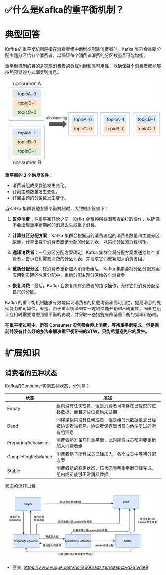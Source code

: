 # ✅什么是Kafka的重平衡机制？
<!--page header-->

<a name="InRFG"></a>
# 典型回答

Kafka 的重平衡机制是指在消费者组中新增或删除消费者时，Kafka 集群会重新分配主题分区给各个消费者，以保证每个消费者消费的分区数量尽可能均衡。

重平衡机制的目的是实现消费者的负载均衡和高可用性，以确保每个消费者都能够按照预期的方式消费到消息。

![image.png](./img/0omkLgJ2zhM1LDnE/1678605797572-80a61f6e-b9d6-4d55-9f43-d0f2bd28af12-843088.png)

**重平衡的 3 个触发条件：**

- 消费者组成员数量发生变化。
- 订阅主题数量发生变化。
- 订阅主题的分区数发生变化。

当Kafka 集群要触发重平衡机制时，大致的步骤如下：

1. **暂停消费**：在重平衡开始之前，Kafka 会暂停所有消费者的拉取操作，以确保不会出现重平衡期间的消息丢失或重复消费。

2. **计算分区分配方案**：Kafka 集群会根据当前消费者组的消费者数量和主题分区数量，计算出每个消费者应该分配的分区列表，以实现分区的负载均衡。

3. **通知消费者**：一旦分区分配方案确定，Kafka 集群会将分配方案发送给每个消费者，告诉它们需要消费的分区列表，并请求它们重新加入消费者组。

4. **重新分配分区**：在消费者重新加入消费者组后，Kafka 集群会将分区分配方案应用到实际的分区分配中，重新分配主题分区给各个消费者。

5. **恢复消费**：最后，Kafka 会恢复所有消费者的拉取操作，允许它们消费分配给自己的分区。

Kafka 的重平衡机制能够有效地实现消费者的负载均衡和高可用性，提高消息的处理能力和可靠性。但是，由于重平衡会带来一定的性能开销和不确定性，因此在设计应用时需要考虑到重平衡的影响，并采取一些措施来降低重平衡的频率和影响。

**在重平衡过程中，所有 Consumer 实例都会停止消费，等待重平衡完成。但是目前并没有什么好的办法来解决重平衡带来的STW，只能尽量避免它的发生。**

<a name="zzhz5"></a>
# 扩展知识

<a name="sz6kB"></a>
## 消费者的五种状态

Kafka的Consumer实例五种状态，分别是：


| 状态 | 描述 |
| --- | --- |
| Empty | 组内没有任何成员，但是消费者可能存在已提交的位移数据，而且这些位移尚未过期 |
| Dead | 同样是组内没有任何成员，但是组的元数据信息已经被协调者端移除，协调者保存着当前向他注册过的所有组信息 |
| PreparingRebalance | 消费者组准备开启重平衡，此时所有成员都需要重新加入消费者组 |
| CompletingRebalance | 消费者组下所有成员已经加入，各个成员中等待分配方案 |
| Stable | 消费者组的稳定状态，该状态表明重平衡已经完成，组内成员能够正常消费数据 |

状态的流转过程：


![image.png](./img/0omkLgJ2zhM1LDnE/1678606209834-a484dcf7-dece-4eb1-988b-17ff3affcc5f-340873.png)


<!--page footer-->
- 原文: <https://www.yuque.com/hollis666/axzrte/rqzepcxvq2a1w2e9>